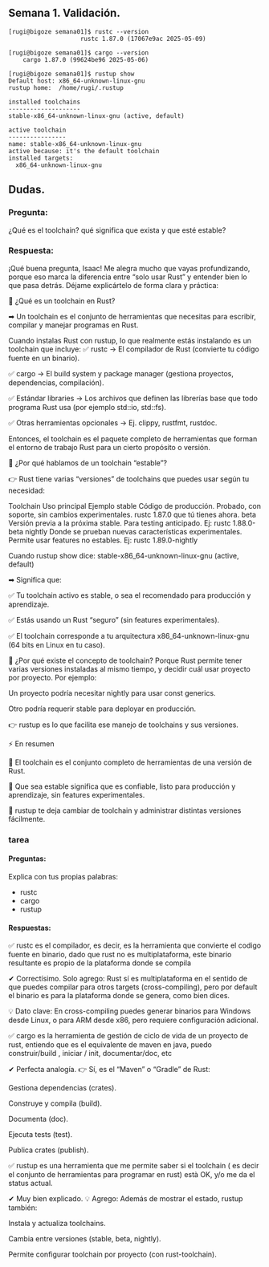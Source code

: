 ## Semana 1. Validación.
    [rugi@bigoze semana01]$ rustc --version
                        rustc 1.87.0 (17067e9ac 2025-05-09)

    [rugi@bigoze semana01]$ cargo --version
        cargo 1.87.0 (99624be96 2025-05-06)

```
[rugi@bigoze semana01]$ rustup show
Default host: x86_64-unknown-linux-gnu
rustup home:  /home/rugi/.rustup

installed toolchains
--------------------
stable-x86_64-unknown-linux-gnu (active, default)

active toolchain
----------------
name: stable-x86_64-unknown-linux-gnu
active because: it's the default toolchain
installed targets:
  x86_64-unknown-linux-gnu
```

## Dudas.
### Pregunta:
¿Qué es el toolchain? qué significa que exista y que esté estable?

### Respuesta:
¡Qué buena pregunta, Isaac! Me alegra mucho que vayas profundizando, porque eso marca la diferencia entre “solo usar Rust” y entender bien lo que pasa detrás.
Déjame explicártelo de forma clara y práctica:

🚀 ¿Qué es un toolchain en Rust?

➡ Un toolchain es el conjunto de herramientas que necesitas para escribir, compilar y manejar programas en Rust.

Cuando instalas Rust con rustup, lo que realmente estás instalando es un toolchain que incluye:
✅ rustc → El compilador de Rust (convierte tu código fuente en un binario).

✅ cargo → El build system y package manager (gestiona proyectos, dependencias, compilación).

✅ Estándar libraries → Los archivos que definen las librerías base que todo programa Rust usa (por ejemplo std::io, std::fs).

✅ Otras herramientas opcionales → Ej. clippy, rustfmt, rustdoc.

Entonces, el toolchain es el paquete completo de herramientas que forman el entorno de trabajo Rust para un cierto propósito o versión.

🔑 ¿Por qué hablamos de un toolchain “estable”?

👉 Rust tiene varias “versiones” de toolchains que puedes usar según tu necesidad:

Toolchain	Uso principal	Ejemplo
stable	Código de producción. Probado, con soporte, sin cambios experimentales.	rustc 1.87.0 que tú tienes ahora.
beta	Versión previa a la próxima stable. Para testing anticipado.	Ej: rustc 1.88.0-beta
nightly	Donde se prueban nuevas características experimentales. Permite usar features no estables.	Ej: rustc 1.89.0-nightly

Cuando rustup show dice:
    stable-x86_64-unknown-linux-gnu (active, default)
    
➡ Significa que:

✅ Tu toolchain activo es stable, o sea el recomendado para producción y aprendizaje.

✅ Estás usando un Rust “seguro” (sin features experimentales).

✅ El toolchain corresponde a tu arquitectura x86_64-unknown-linux-gnu (64 bits en Linux en tu caso).

📝 ¿Por qué existe el concepto de toolchain?
Porque Rust permite tener varias versiones instaladas al mismo tiempo, y decidir cuál usar proyecto por proyecto.
Por ejemplo:

Un proyecto podría necesitar nightly para usar const generics.

Otro podría requerir stable para deployar en producción.

👉 rustup es lo que facilita ese manejo de toolchains y sus versiones.

⚡ En resumen

🔹 El toolchain es el conjunto completo de herramientas de una versión de Rust.

🔹 Que sea estable significa que es confiable, listo para producción y aprendizaje, sin features experimentales.

🔹 rustup te deja cambiar de toolchain y administrar distintas versiones fácilmente.


### tarea
#### Preguntas:
Explica con tus propias palabras:
* rustc
* cargo
* rustup

#### Respuestas:
✅ rustc
es el compilador, es decir, es la herramienta que convierte el codigo fuente en binario, dado que rust no es multiplataforma, este binario resultante es propio de la plataforma donde se compila

✔ Correctísimo.
Solo agrego: Rust sí es multiplataforma en el sentido de que puedes compilar para otros targets (cross-compiling), pero por default el binario es para la plataforma donde se genera, como bien dices.

💡 Dato clave: En cross-compiling puedes generar binarios para Windows desde Linux, o para ARM desde x86, pero requiere configuración adicional.

✅ cargo
es la herramienta de gestión de ciclo de vida de un proyecto de rust, entiendo que es el equivalente de maven en java, puedo construir/build , iniciar / init, documentar/doc, etc

✔ Perfecta analogía.
👉 Sí, es el “Maven” o “Gradle” de Rust:

Gestiona dependencias (crates).

Construye y compila (build).

Documenta (doc).

Ejecuta tests (test).

Publica crates (publish).

✅ rustup
es una herramienta que me permite saber si el toolchain ( es decir el conjunto de herramientas para programar en rust) està OK, y/o me da el status actual.

✔ Muy bien explicado.
💡 Agrego:
Además de mostrar el estado, rustup también:

Instala y actualiza toolchains.

Cambia entre versiones (stable, beta, nightly).

Permite configurar toolchain por proyecto (con rust-toolchain).
